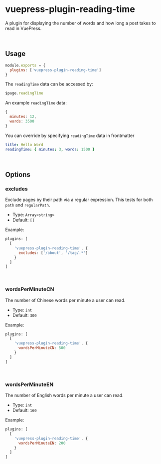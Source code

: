 # vuepress-plugin-reading-time

A plugin for displaying the number of words and how long a post takes to read in VuePress.

&nbsp;

## Usage

```js
module.exports = {
  plugins: ['vuepress-plugin-reading-time']
}
```

The `readingTime` data can be accessed by:

```js
$page.readingTime
```

An example `readingTime` data:

```js
{
  minutes: 12,
  words: 3500
}
```

You can override by specifying `readingTime` data in frontmatter

```yaml
title: Hello Word
readingTime: { minutes: 3, words: 1500 }
```

&nbsp;

## Options

### excludes

Exclude pages by their path via a regular expression. This tests for both `path`
and `regularPath`.

- Type: `Array<string>`
- Default: `[]`

Example:

```js
plugins: [
  [
    'vuepress-plugin-reading-time', {
      excludes: ['/about', '/tag/.*']
    }
  ]
]
```

&nbsp;

### wordsPerMinuteCN

The number of Chinese words per minute a user can read.

- Type: `int`
- Default: `300`

Example:

```js
plugins: [
  [
    'vuepress-plugin-reading-time', {
      wordsPerMinuteCN: 500
    }
  ]
]
```

&nbsp;

### wordsPerMinuteEN

The number of English words per minute a user can read.

- Type: `int`
- Default: `160`

Example:

```js
plugins: [
  [
    'vuepress-plugin-reading-time', {
      wordsPerMinuteEN: 200
    }
  ]
]
```